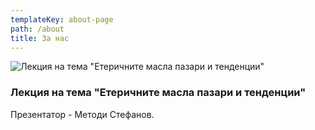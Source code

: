 ```yaml
---
templateKey: about-page
path: /about
title: За нас
---
```



![Лекция на тема "Етеричните масла пазари и тенденции" ](/img/16681683_10212082323472496_4071546975585500354_n.jpg)

### Лекция на тема "Етеричните масла пазари и тенденции"

Презентатор - Методи Стефанов.

[](https://www.youtube.com/watch?v=icJw9HXXoXA)